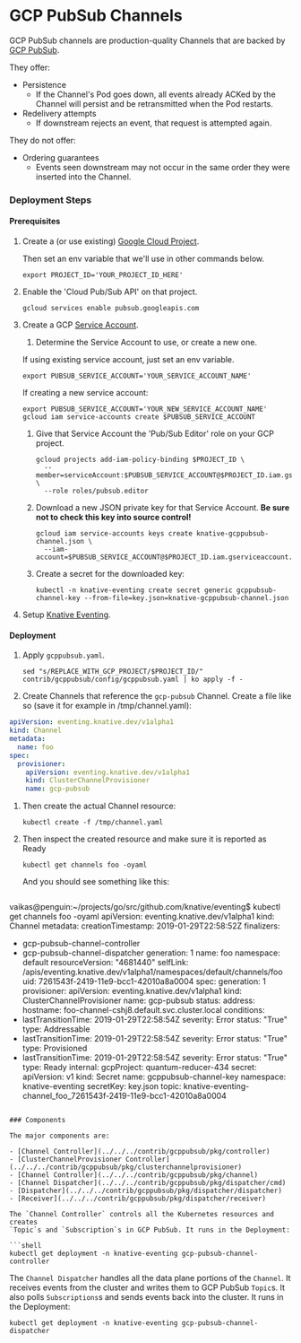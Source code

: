 # GCP PubSub Channels

GCP PubSub channels are production-quality Channels that are backed by
[GCP PubSub](https://cloud.google.com/pubsub/).

They offer:

- Persistence
  - If the Channel's Pod goes down, all events already ACKed by the Channel will
    persist and be retransmitted when the Pod restarts.
- Redelivery attempts
  - If downstream rejects an event, that request is attempted again.

They do not offer:

- Ordering guarantees
  - Events seen downstream may not occur in the same order they were inserted
    into the Channel.

### Deployment Steps

#### Prerequisites

1. Create a (or use existing)
   [Google Cloud Project](https://cloud.google.com/resource-manager/docs/creating-managing-projects).

   Then set an env variable that we'll use in other commands below.
   ```shell
   export PROJECT_ID='YOUR_PROJECT_ID_HERE'
   ```

1. Enable the 'Cloud Pub/Sub API' on that project.

   ```shell
   gcloud services enable pubsub.googleapis.com
   ```

1. Create a GCP
   [Service Account](https://console.cloud.google.com/iam-admin/serviceaccounts/project).

   1. Determine the Service Account to use, or create a new one.

    If using existing service account, just set an env variable.
    ```shell
	export PUBSUB_SERVICE_ACCOUNT='YOUR_SERVICE_ACCOUNT_NAME'
    ```

    If creating a new service account:
    ```shell
	export PUBSUB_SERVICE_ACCOUNT='YOUR_NEW_SERVICE_ACCOUNT_NAME'
    gcloud iam service-accounts create $PUBSUB_SERVICE_ACCOUNT
    ```

   1. Give that Service Account the 'Pub/Sub Editor' role on your GCP project.

      ```shell
      gcloud projects add-iam-policy-binding $PROJECT_ID \
        --member=serviceAccount:$PUBSUB_SERVICE_ACCOUNT@$PROJECT_ID.iam.gserviceaccount.com \
        --role roles/pubsub.editor
      ```

   1. Download a new JSON private key for that Service Account. **Be sure not to
      check this key into source control!**
      ```shell
      gcloud iam service-accounts keys create knative-gcppubsub-channel.json \
        --iam-account=$PUBSUB_SERVICE_ACCOUNT@$PROJECT_ID.iam.gserviceaccount.com
      ```

   1. Create a secret for the downloaded key:

      ```shell
      kubectl -n knative-eventing create secret generic gcppubsub-channel-key --from-file=key.json=knative-gcppubsub-channel.json
      ```

1. Setup [Knative Eventing](../../../DEVELOPMENT.md).

#### Deployment

1. Apply `gcppubsub.yaml`.

   ```shell
   sed "s/REPLACE_WITH_GCP_PROJECT/$PROJECT_ID/" contrib/gcppubsub/config/gcppubsub.yaml | ko apply -f -
   ```

1. Create Channels that reference the `gcp-pubsub` Channel. Create a file like so
(save it for example in /tmp/channel.yaml):

```yaml
apiVersion: eventing.knative.dev/v1alpha1
kind: Channel
metadata:
  name: foo
spec:
  provisioner:
    apiVersion: eventing.knative.dev/v1alpha1
    kind: ClusterChannelProvisioner
    name: gcp-pubsub
```

1. Then create the actual Channel resource:

   ```shell
   kubectl create -f /tmp/channel.yaml
   ```

1. Then inspect the created resource and make sure it is reported as Ready
   ```shell
   kubectl get channels foo -oyaml
   ```

   And you should see something like this:
   ```shell
vaikas@penguin:~/projects/go/src/github.com/knative/eventing$ kubectl get channels foo -oyaml
apiVersion: eventing.knative.dev/v1alpha1
kind: Channel
metadata:
  creationTimestamp: 2019-01-29T22:58:52Z
  finalizers:
  - gcp-pubsub-channel-controller
  - gcp-pubsub-channel-dispatcher
  generation: 1
  name: foo
  namespace: default
  resourceVersion: "4681440"
  selfLink: /apis/eventing.knative.dev/v1alpha1/namespaces/default/channels/foo
  uid: 7261543f-2419-11e9-bcc1-42010a8a0004
spec:
  generation: 1
  provisioner:
    apiVersion: eventing.knative.dev/v1alpha1
    kind: ClusterChannelProvisioner
    name: gcp-pubsub
status:
  address:
    hostname: foo-channel-cshj8.default.svc.cluster.local
  conditions:
  - lastTransitionTime: 2019-01-29T22:58:54Z
    severity: Error
    status: "True"
    type: Addressable
  - lastTransitionTime: 2019-01-29T22:58:54Z
    severity: Error
    status: "True"
    type: Provisioned
  - lastTransitionTime: 2019-01-29T22:58:54Z
    severity: Error
    status: "True"
    type: Ready
  internal:
    gcpProject: quantum-reducer-434
    secret:
      apiVersion: v1
      kind: Secret
      name: gcppubsub-channel-key
      namespace: knative-eventing
    secretKey: key.json
    topic: knative-eventing-channel_foo_7261543f-2419-11e9-bcc1-42010a8a0004
   ```

### Components

The major components are:

- [Channel Controller](../../../contrib/gcppubsub/pkg/controller)
  - [ClusterChannelProvisioner Controller](../../../contrib/gcppubsub/pkg/clusterchannelprovisioner)
  - [Channel Controller](../../../contrib/gcppubsub/pkg/channel)
- [Channel Dispatcher](../../../contrib/gcppubsub/pkg/dispatcher/cmd)
  - [Dispatcher](../../../contrib/gcppubsub/pkg/dispatcher/dispatcher)
  - [Receiver](../../../contrib/gcppubsub/pkg/dispatcher/receiver)

The `Channel Controller` controls all the Kubernetes resources and creates
`Topic`s and `Subscription`s in GCP PubSub. It runs in the Deployment:

```shell
kubectl get deployment -n knative-eventing gcp-pubsub-channel-controller
```

The `Channel Dispatcher` handles all the data plane portions of the `Channel`.
It receives events from the cluster and writes them to GCP PubSub `Topic`s. It
also polls `Subscriptions`s and sends events back into the cluster. It runs in
the Deployment:

```shell
kubectl get deployment -n knative-eventing gcp-pubsub-channel-dispatcher
```
